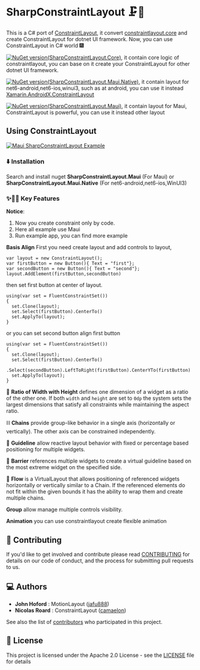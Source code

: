 # SharpConstraintLayout 🗜️📏

This is a C# port of [ConstraintLayout](https://github.com/androidx/constraintlayout), it convert [constraintlayout.core](https://github.com/androidx/constraintlayout/tree/main/constraintlayout/core) and create ConstraintLayout for dotnet UI framework. Now, you can use ConstraintLayout in C# world 🎆

[![NuGet version(SharpConstraintLayout.Core)](https://img.shields.io/nuget/v/SharpConstraintLayout.Core?label=SharpConstraintLayout.Core)](https://www.nuget.org/packages/SharpConstraintLayout.Core/), it contain core logic of constraintlayout, you can base on it create your ConstraintLayout for other dotnet UI framework.

[![NuGet version(SharpConstraintLayout.Maui.Native)](https://img.shields.io/nuget/v/SharpConstraintLayout.Maui.Native?label=SharpConstraintLayout.Maui.Native)](https://www.nuget.org/packages/SharpConstraintLayout.Maui.Native/), it contain layout for net6-android,net6-ios,winui3, such as at android, you can use it instead [Xamarin.AndroidX.ConstraintLayout](https://www.nuget.org/packages/Xamarin.AndroidX.ConstraintLayout/)

[![NuGet version(SharpConstraintLayout.Maui)](https://img.shields.io/nuget/v/SharpConstraintLayout.Maui?label=SharpConstraintLayout.Maui)](https://www.nuget.org/packages/SharpConstraintLayout.Maui/), it contain layout for Maui, ConstraintLayout is powerful, you can use it instead other layout


## Using ConstraintLayout

[![Maui SharpConstraintLayout Example](https://youtube-md.vercel.app/d5nUq7CQuck/640/360)](https://www.youtube.com/watch?v=d5nUq7CQuck)

### ⬇️ Installation

Search and install nuget **SharpConstraintLayout.Maui** (For Maui) or  **SharpConstraintLayout.Maui.Native** (For net6-android,net6-ios,WinUI3)

### ✨🤩📱 Key Features

**Notice**: 
1. Now you create constraint only by code.
2. Here all example use Maui
3. Run example app, you can find more example

**Basis Align**
First you need create layout and add controls to layout,
```
var layout = new ConstraintLayout();
var firstButton = new Button(){ Text = "first"};
var secondButton = new Button(){ Text = "second"};
layout.AddElement(firstButton,secondButton)
```
then set first button at center of layout.
```
using(var set = FluentConstraintSet())
{
  set.Clone(layout);
  set.Select(firstButton).CenterTo()
  set.ApplyTo(layout);
}
```
or you can set second button align first button
```
using(var set = FluentConstraintSet())
{
  set.Clone(layout);
  set.Select(firstButton).CenterTo()
  .Select(secondButton).LeftToRight(firstButton).CenterYTo(firstButton)
  set.ApplyTo(layout);
}
```


📐 **Ratio of Width with Height** defines one dimension of a widget as a ratio of the other one. If both `width` and `height` are set to `0dp` the system sets the largest dimensions that satisfy all constraints while maintaining the aspect ratio.

⛓️ **Chains** provide group-like behavior in a single axis (horizontally or vertically). The other axis can be constrained independently.

🦮 **Guideline** allow reactive layout behavior with fixed or percentage based positioning for multiple widgets.

🚧 **Barrier** references multiple widgets to create a virtual guideline based on the most extreme widget on the specified side.

🌊 **Flow** is a VirtualLayout that allows positioning of referenced widgets horizontally or vertically similar to a Chain. If the referenced elements do not fit within the given bounds it has the ability to wrap them and create multiple chains.

**Group** allow manage multiple controls visibility.

**Animation** you can use constraintlayout create flexible animation

## 🤝 Contributing

If you'd like to get involved and contribute please read [CONTRIBUTING](CONTRIBUTING.md) for details on our code of conduct, and the process for submitting pull requests to us.

## 💻 Authors

- **John Hoford** : MotionLayout ([jafu888](https://github.com/jafu888))
- **Nicolas Roard** : ConstraintLayout ([camaelon](https://github.com/camaelon))

See also the list of [contributors](https://github.com/androidx/constraintlayout/graphs/contributors) who participated in this project.

## 🔖 License

This project is licensed under the Apache 2.0 License - see the [LICENSE](LICENSE) file for details



